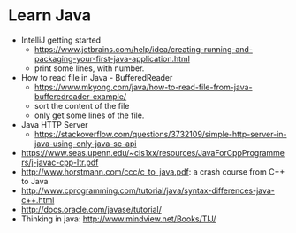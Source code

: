 # Learn Java
* IntelliJ getting started
  * https://www.jetbrains.com/help/idea/creating-running-and-packaging-your-first-java-application.html
  * print some lines, with number.
* How to read file in Java - BufferedReader
  * https://www.mkyong.com/java/how-to-read-file-from-java-bufferedreader-example/
  * sort the content of the file
  * only get some lines of the file.
* Java HTTP Server
  * https://stackoverflow.com/questions/3732109/simple-http-server-in-java-using-only-java-se-api
* https://www.seas.upenn.edu/~cis1xx/resources/JavaForCppProgrammers/j-javac-cpp-ltr.pdf
* http://www.horstmann.com/ccc/c_to_java.pdf: a crash course from C++ to Java
* http://www.cprogramming.com/tutorial/java/syntax-differences-java-c++.html
* http://docs.oracle.com/javase/tutorial/
* Thinking in java: http://www.mindview.net/Books/TIJ/
